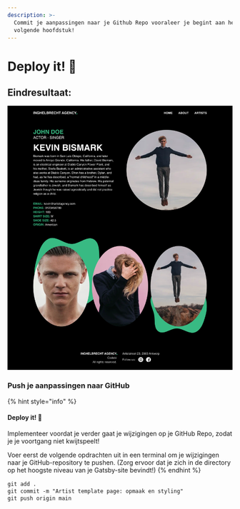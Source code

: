 ```yaml
---
description: >-
  Commit je aanpassingen naar je Github Repo vooraleer je begint aan het
  volgende hoofdstuk!
---
```


# Deploy it! 🚀

## Eindresultaat:

![Eindresultaat Artist template page](../../.gitbook/assets/localhost_8000_artists_kevin-bismark.png)

### Push je aanpassingen naar GitHub

{% hint style="info" %}
#### Deploy it! 🚀

Implementeer voordat je verder gaat je wijzigingen op je GitHub Repo, zodat je je voortgang niet kwijtspeelt!

Voer eerst de volgende opdrachten uit in een terminal om je wijzigingen naar je GitHub-repository te pushen. \(Zorg ervoor dat je zich in de directory op het hoogste niveau van je Gatsby-site bevindt!\)
{% endhint %}

```text
git add .
git commit -m "Artist template page: opmaak en styling"
git push origin main
```

